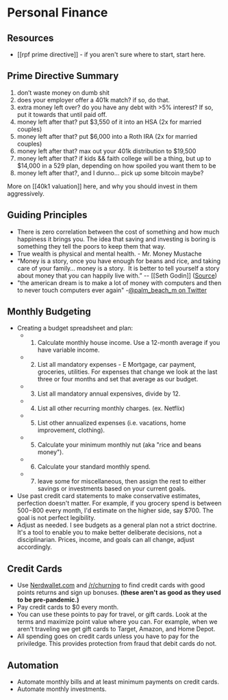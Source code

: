 # Personal Finance

## Resources
* [[rpf prime directive]] - if you aren't sure where to start, start here.


## Prime Directive Summary

1. don’t waste money on dumb shit
2. does your employer offer a 401k match? if so, do that.
3. extra money left over? do you have any debt with >5% interest? If so, put it towards that until paid off.
4. money left after that? put $3,550 of it into an HSA (2x for married couples)
5. money left after that? put $6,000 into a Roth IRA (2x for married couples)
6. money left after that? max out your 401k distribution to $19,500
7. money left after that? if kids && faith college will be a thing, but up to $14,000 in a 529 plan, depending on how spoiled you want them to be
8. money left after that?, and I dunno… pick up some bitcoin maybe?

More on [[40k1 valuation]] here, and why you should invest in them aggressively. 

## Guiding Principles

- There is zero correlation between the cost of something and how much happiness it brings you. The idea that saving and investing is boring is something they tell the poors to keep them that way.
- True wealth is physical and mental health. - Mr. Money Mustache
- “Money is a story, once you have enough for beans and rice, and taking care of your family… money is a story.  It is better to tell yourself a story about money that you can happily live with.” -- [[Seth Godin]] ([Source](http://fourhourworkweek.com/2016/02/10/seth-godin/))
- "the american dream is to make a lot of money with computers and then to never touch computers ever again"  -[@palm_beach_m on Twitter](https://twitter.com/palm_beach_m/status/1273733927748976640)

## Monthly Budgeting

- Creating a budget spreadsheet and plan:
    - 1. Calculate monthly house income. Use a 12-month average if you have variable income.
    - 2. List all mandatory expenses -  E Mortgage, car payment, groceries, utilities. For expenses that change we look at the last three or four months and set that average as our budget. 
    - 3. List all mandatory annual expensives, divide by 12. 
    - 4. List all other recurring monthly charges. (ex. Netflix)
    - 5. List other annualized expenses (i.e. vacations, home improvement, clothing). 
    - 5. Calculate your minimum monthly nut (aka "rice and beans money"). 
    - 6. Calculate your standard monthly spend. 
    - 7. leave some for miscellaneous, then assign the rest to either savings or investments based on your current goals.
- Use past credit card statements to make conservative estimates, perfection doesn't matter. For example, if you grocery spend is between $500-$800 every month, I'd estimate on the higher side, say $700. The goal is not perfect legibility. 
- Adjust as needed. I see budgets as a general plan not a strict doctrine. It's a tool to enable you to make better deliberate decisions, not a disciplinarian. Prices, income, and goals can all change, adjust accordingly. 

## Credit Cards

- Use [Nerdwallet.com](https://www.nerdwallet.com/) and [/r/churning](https://www.reddit.com/r/churning) to find credit cards with good points returns and sign up bonuses. __(these aren't as good as they used to be pre-pandemic.)__
- Pay credit cards to $0 every month.
- You can use these points to pay for travel, or gift cards. Look at the terms and maximize point value where you can.  For example, when we aren't traveling we get gift cards to Target, Amazon, and Home Depot.
- All spending goes on credit cards unless you have to pay for the priviledge. This provides protection from fraud that debit cards do not. 

## Automation
- Automate monthly bills and at least minimum payments on credit cards. 
- Automate monthly investments.
